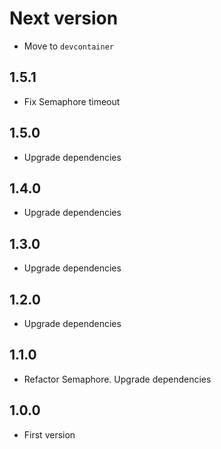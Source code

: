 # Next version
+ Move to `devcontainer`

## 1.5.1
+ Fix Semaphore timeout

## 1.5.0
+ Upgrade dependencies

## 1.4.0
+ Upgrade dependencies

## 1.3.0
+ Upgrade dependencies

## 1.2.0
+ Upgrade dependencies

## 1.1.0
+ Refactor Semaphore. Upgrade dependencies

## 1.0.0
+ First version